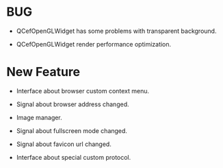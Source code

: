 # BUG

- QCefOpenGLWidget has some problems with transparent background.

- QCefOpenGLWidget render performance optimization.



# New Feature

- Interface about browser custom context menu.

- Signal about browser address changed.

- Image manager.

- Signal about fullscreen mode changed.

- Signal about favicon url changed.

- Interface about special custom protocol.